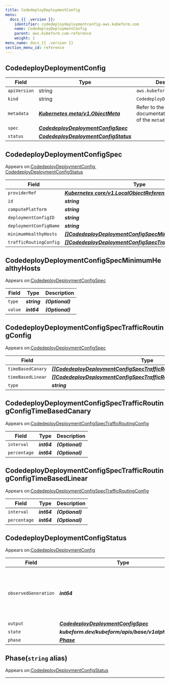 ```yaml
---
title: CodedeployDeploymentConfig
menu:
  docs_{{ .version }}:
    identifier: codedeploydeploymentconfig-aws.kubeform.com
    name: CodedeployDeploymentConfig
    parent: aws.kubeform.com-reference
    weight: 1
menu_name: docs_{{ .version }}
section_menu_id: reference
---
```


## CodedeployDeploymentConfig
| Field | Type | Description |
| ------ | ----- | ----------- |
| `apiVersion` | string | `aws.kubeform.com/v1alpha1` |
|    `kind` | string | `CodedeployDeploymentConfig` |
| `metadata` | ***[Kubernetes meta/v1.ObjectMeta](https://v1-18.docs.kubernetes.io/docs/reference/generated/kubernetes-api/v1.18/#objectmeta-v1-meta)***|Refer to the Kubernetes API documentation for the fields of the `metadata` field.|
| `spec` | ***[CodedeployDeploymentConfigSpec](#codedeploydeploymentconfigspec)***||
| `status` | ***[CodedeployDeploymentConfigStatus](#codedeploydeploymentconfigstatus)***||
## CodedeployDeploymentConfigSpec

Appears on:[CodedeployDeploymentConfig](#codedeploydeploymentconfig), [CodedeployDeploymentConfigStatus](#codedeploydeploymentconfigstatus)

| Field | Type | Description |
| ------ | ----- | ----------- |
| `providerRef` | ***[Kubernetes core/v1.LocalObjectReference](https://v1-18.docs.kubernetes.io/docs/reference/generated/kubernetes-api/v1.18/#localobjectreference-v1-core)***||
| `id` | ***string***||
| `computePlatform` | ***string***| ***(Optional)*** |
| `deploymentConfigID` | ***string***| ***(Optional)*** |
| `deploymentConfigName` | ***string***||
| `minimumHealthyHosts` | ***[[]CodedeployDeploymentConfigSpecMinimumHealthyHosts](#codedeploydeploymentconfigspecminimumhealthyhosts)***| ***(Optional)*** |
| `trafficRoutingConfig` | ***[[]CodedeployDeploymentConfigSpecTrafficRoutingConfig](#codedeploydeploymentconfigspectrafficroutingconfig)***| ***(Optional)*** |
## CodedeployDeploymentConfigSpecMinimumHealthyHosts

Appears on:[CodedeployDeploymentConfigSpec](#codedeploydeploymentconfigspec)

| Field | Type | Description |
| ------ | ----- | ----------- |
| `type` | ***string***| ***(Optional)*** |
| `value` | ***int64***| ***(Optional)*** |
## CodedeployDeploymentConfigSpecTrafficRoutingConfig

Appears on:[CodedeployDeploymentConfigSpec](#codedeploydeploymentconfigspec)

| Field | Type | Description |
| ------ | ----- | ----------- |
| `timeBasedCanary` | ***[[]CodedeployDeploymentConfigSpecTrafficRoutingConfigTimeBasedCanary](#codedeploydeploymentconfigspectrafficroutingconfigtimebasedcanary)***| ***(Optional)*** |
| `timeBasedLinear` | ***[[]CodedeployDeploymentConfigSpecTrafficRoutingConfigTimeBasedLinear](#codedeploydeploymentconfigspectrafficroutingconfigtimebasedlinear)***| ***(Optional)*** |
| `type` | ***string***| ***(Optional)*** |
## CodedeployDeploymentConfigSpecTrafficRoutingConfigTimeBasedCanary

Appears on:[CodedeployDeploymentConfigSpecTrafficRoutingConfig](#codedeploydeploymentconfigspectrafficroutingconfig)

| Field | Type | Description |
| ------ | ----- | ----------- |
| `interval` | ***int64***| ***(Optional)*** |
| `percentage` | ***int64***| ***(Optional)*** |
## CodedeployDeploymentConfigSpecTrafficRoutingConfigTimeBasedLinear

Appears on:[CodedeployDeploymentConfigSpecTrafficRoutingConfig](#codedeploydeploymentconfigspectrafficroutingconfig)

| Field | Type | Description |
| ------ | ----- | ----------- |
| `interval` | ***int64***| ***(Optional)*** |
| `percentage` | ***int64***| ***(Optional)*** |
## CodedeployDeploymentConfigStatus

Appears on:[CodedeployDeploymentConfig](#codedeploydeploymentconfig)

| Field | Type | Description |
| ------ | ----- | ----------- |
| `observedGeneration` | ***int64***| ***(Optional)*** Resource generation, which is updated on mutation by the API Server.|
| `output` | ***[CodedeployDeploymentConfigSpec](#codedeploydeploymentconfigspec)***| ***(Optional)*** |
| `state` | ***kubeform.dev/kubeform/apis/base/v1alpha1.State***| ***(Optional)*** |
| `phase` | ***[Phase](#phase)***| ***(Optional)*** |
## Phase(`string` alias)

Appears on:[CodedeployDeploymentConfigStatus](#codedeploydeploymentconfigstatus)

---
